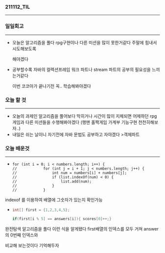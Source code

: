 ### 211112_TIL

------

### 일일회고

------

- 오늘은 알고리즘을 풀다 rpg구현이나 다른 미션을 많이 못한거같다 주말에 힘내서 시도해보도록

  해야겠다

- 공부할수록 자바의 컬렉션프레임 워크 파트나 stream 파트의 공부의 필요성을 느끼는거같다

  이번 코코아가 끝나기전 꼭.. 학습해봐야겠다

### 오늘 할 것

------

- 오늘의 과제인 알고리즘을 풀어보다 막히거나 시간이 많이 지체되면 어제하던 rpg게임과 다른 미션들을 수행해봐야겠다   (행맨 홀짝게임 가계부 기능구현 천천히해보자..)
- 내일은 쉬는 날이니 자기전에 자바 문법도 공부하고 자야겠다 >객체파트 

### 오늘 배운것

------

- ```
  for (int i = 0; i < numbers.length; i++) {
  //            for (int j = i + 1; j < numbers.length; j++) {
  //                int num = numbers[i] + numbers[j];
  //                if (list.indexOf(num) < 0) {
  //                    list.add(num);
  //                }
  //            }
  ```

indexof 를 이용하여 배열에 그숫자가 있는지 확인가능

- ```java
  int[] first = {1,2,3,4,5};
  ```

  ```java
  if(first[i % 5] == answers[i]){ scores[0]++;}
  ```

완전탐색 알고리즘을 풀다 이런 식을 알게됐다  first배열의 인덱스를 모두 거쳐 answer의 0번째 인덱스와 

비교해 보는것이다 기억해두자
